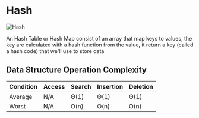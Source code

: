 # Hash

![Hash](https://upload.wikimedia.org/wikipedia/commons/thumb/7/7d/Hash_table_3_1_1_0_1_0_0_SP.svg/1200px-Hash_table_3_1_1_0_1_0_0_SP.svg.png)  

An Hash Table or Hash Map consist of an array that map keys to values, the key are calculated with a hash function from the value, it return a key (called a hash code) that we'll use to store data

## Data Structure Operation Complexity  

| Condition | Access | Search | Insertion | Deletion |
| --------- | ------ | ------ | --------- | -------- |  
| Average   | N/A    | Θ(1)   | Θ(1)      | Θ(1)     |
| Worst     | N/A    | O(n)   | O(n)      | O(n)     |
